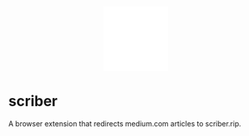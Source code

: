 <p align="center">
  <img src=https://raw.githubusercontent.com/dimeritium-foil/scriber/master/src/images/128.png />
</p>

# scriber
A browser extension that redirects medium.com articles to scriber.rip.
